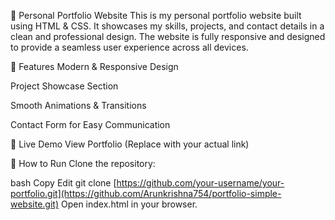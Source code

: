 🚀 Personal Portfolio Website
This is my personal portfolio website built using HTML & CSS. It showcases my skills, projects, and contact details in a clean and professional design. The website is fully responsive and designed to provide a seamless user experience across all devices.

🌟 Features
Modern & Responsive Design

Project Showcase Section

Smooth Animations & Transitions

Contact Form for Easy Communication

🔗 Live Demo
View Portfolio (Replace with your actual link)

📌 How to Run
Clone the repository:

bash
Copy
Edit
git clone [https://github.com/your-username/your-portfolio.git](https://github.com/Arunkrishna754/portfolio-simple-website.git)
Open index.html in your browser.
